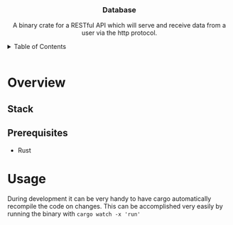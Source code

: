 <div align="center">
    <h3 align="center">Database</h3>
    <p align="center">
        A binary crate for a RESTful API which will serve and receive data from a user via the http protocol.
    </p>
</div>

<!-- TABLE OF CONTENTS -->
<details>
    <summary>Table of Contents</summary>
    <ol>
        <li><a href="#overview">Overview</a></li>
        <ol>
          <li><a href="#stack">Stack</a></li>
          <li><a href="#prerequisites">Prerequisites</a></li>
        </ol>
        <li><a href="#usage">Usage</a></li>
    </ol>
</details>
<br />

<!-- OVERVIEW -->
# Overview

<!-- STACK -->
## Stack

<!-- PREREQUISITES -->
## Prerequisites
* Rust

<!-- USAGE -->
# Usage
During development it can be very handy to have cargo automatically recompile the code on changes. This can be accomplished very easily by running the binary with `cargo watch -x 'run'`